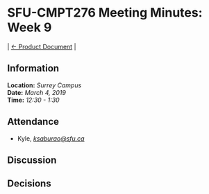 # SFU-CMPT276 Meeting Minutes: Week 9

| [<- Product Document](../Product-Document.md) |

## Information

**Location:** *Surrey Campus*  
**Date:** *March 4, 2019*  
**Time:** *12:30 - 1:30*

## Attendance

- Kyle, *ksaburao@sfu.ca*

## Discussion

## Decisions
